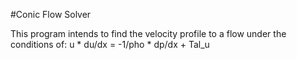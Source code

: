 #Conic Flow Solver

This program intends to find the velocity profile to a flow under the conditions of:
u * du/dx = -1/pho * dp/dx + Tal_u
